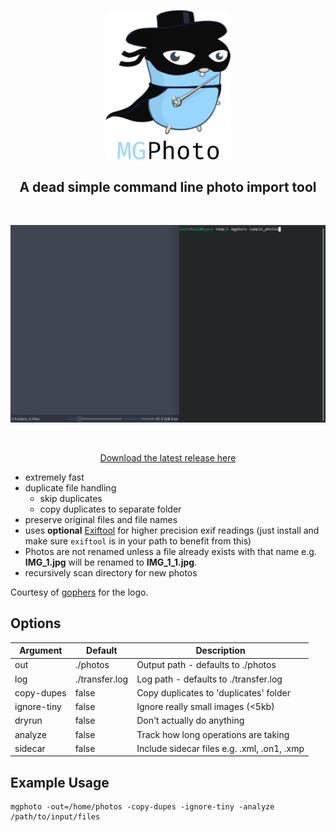 <p align="center">
<img width="200" src="./readme_files/mgphoto.svg"/>
<h2 align="center">A dead simple command line photo import tool</h2>
</p>
<br>
<p align="center">
    <img src="./readme_files/demo.gif" width="800">
</p>
<br>

<p align="center">
    <a href="https://github.com/mgerb/mgphoto/releases">Download the latest release here</a>
</p>

- extremely fast
- duplicate file handling
  - skip duplicates
  - copy duplicates to separate folder
- preserve original files and file names
- uses **optional** [Exiftool](https://exiftool.org/install.html) for higher precision exif readings (just install and make sure `exiftool` is in your path to benefit from this)
- Photos are not renamed unless a file already exists with that name e.g. **IMG_1.jpg** will be renamed to **IMG_1_1.jpg**.
- recursively scan directory for new photos

Courtesy of [gophers](https://github.com/egonelbre/gophers) for the logo.

## Options

| Argument | Default | Description
|--|--|--|
| out | ./photos | Output path - defaults to ./photos |
| log | ./transfer.log | Log path - defaults to ./transfer.log |
| copy-dupes  | false | Copy duplicates to 'duplicates' folder |
| ignore-tiny  | false | Ignore really small images (<5kb) |
| dryrun | false | Don't actually do anything |
| analyze | false | Track how long operations are taking |
| sidecar | false | Include sidecar files e.g. .xml, .on1, .xmp |

## Example Usage

```
mgphoto -out=/home/photos -copy-dupes -ignore-tiny -analyze /path/to/input/files
```